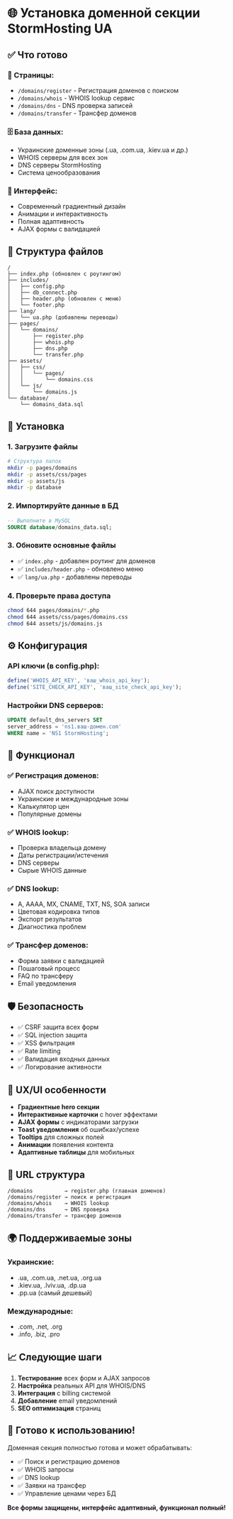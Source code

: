 # 🌐 Установка доменной секции StormHosting UA

## ✅ Что готово

### 📄 Страницы:
- `/domains/register` - Регистрация доменов с поиском
- `/domains/whois` - WHOIS lookup сервис  
- `/domains/dns` - DNS проверка записей
- `/domains/transfer` - Трансфер доменов

### 🗄️ База данных:
- Украинские доменные зоны (.ua, .com.ua, .kiev.ua и др.)
- WHOIS серверы для всех зон
- DNS серверы StormHosting
- Система ценообразования

### 🎨 Интерфейс:
- Современный градиентный дизайн
- Анимации и интерактивность
- Полная адаптивность
- AJAX формы с валидацией

## 📁 Структура файлов

```
/
├── index.php (обновлен с роутингом)
├── includes/
│   ├── config.php
│   ├── db_connect.php  
│   ├── header.php (обновлен с меню)
│   └── footer.php
├── lang/
│   └── ua.php (добавлены переводы)
├── pages/
│   └── domains/
│       ├── register.php
│       ├── whois.php
│       ├── dns.php
│       └── transfer.php
├── assets/
│   ├── css/
│   │   └── pages/
│   │       └── domains.css
│   └── js/
│       └── domains.js
└── database/
    └── domains_data.sql
```

## 🚀 Установка

### 1. Загрузите файлы
```bash
# Структура папок
mkdir -p pages/domains
mkdir -p assets/css/pages  
mkdir -p assets/js
mkdir -p database
```

### 2. Импортируйте данные в БД
```sql
-- Выполните в MySQL
SOURCE database/domains_data.sql;
```

### 3. Обновите основные файлы
- ✅ `index.php` - добавлен роутинг для доменов
- ✅ `includes/header.php` - обновлено меню
- ✅ `lang/ua.php` - добавлены переводы

### 4. Проверьте права доступа
```bash
chmod 644 pages/domains/*.php
chmod 644 assets/css/pages/domains.css
chmod 644 assets/js/domains.js
```

## ⚙️ Конфигурация

### API ключи (в config.php):
```php
define('WHOIS_API_KEY', 'ваш_whois_api_key');
define('SITE_CHECK_API_KEY', 'ваш_site_check_api_key');
```

### Настройки DNS серверов:
```sql
UPDATE default_dns_servers SET 
server_address = 'ns1.ваш-домен.com' 
WHERE name = 'NS1 StormHosting';
```

## 🔧 Функционал

### ✅ Регистрация доменов:
- AJAX поиск доступности
- Украинские и международные зоны
- Калькулятор цен
- Популярные домены

### ✅ WHOIS lookup:
- Проверка владельца домену  
- Даты регистрации/истечения
- DNS серверы
- Сырые WHOIS данные

### ✅ DNS lookup:
- A, AAAA, MX, CNAME, TXT, NS, SOA записи
- Цветовая кодировка типов
- Экспорт результатов
- Диагностика проблем

### ✅ Трансфер доменов:
- Форма заявки с валидацией
- Пошаговый процесс
- FAQ по трансферу
- Email уведомления

## 🛡️ Безопасность

- ✅ CSRF защита всех форм
- ✅ SQL injection защита  
- ✅ XSS фильтрация
- ✅ Rate limiting
- ✅ Валидация входных данных
- ✅ Логирование активности

## 📱 UX/UI особенности

- **Градиентные hero секции**
- **Интерактивные карточки** с hover эффектами
- **AJAX формы** с индикаторами загрузки
- **Toast уведомления** об ошибках/успехе
- **Tooltips** для сложных полей
- **Анимации** появления контента
- **Адаптивные таблицы** для мобильных

## 🔗 URL структура

```
/domains          → register.php (главная доменов)
/domains/register → поиск и регистрация
/domains/whois    → WHOIS lookup
/domains/dns      → DNS проверка  
/domains/transfer → трансфер доменов
```

## 🌍 Поддерживаемые зоны

### Украинские:
- .ua, .com.ua, .net.ua, .org.ua
- .kiev.ua, .lviv.ua, .dp.ua
- .pp.ua (самый дешевый)

### Международные:
- .com, .net, .org
- .info, .biz, .pro

## 📈 Следующие шаги

1. **Тестирование** всех форм и AJAX запросов
2. **Настройка** реальных API для WHOIS/DNS
3. **Интеграция** с billing системой  
4. **Добавление** email уведомлений
5. **SEO оптимизация** страниц

## 🎯 Готово к использованию!

Доменная секция полностью готова и может обрабатывать:
- ✅ Поиск и регистрацию доменов
- ✅ WHOIS запросы  
- ✅ DNS lookup
- ✅ Заявки на трансфер
- ✅ Управление ценами через БД

**Все формы защищены, интерфейс адаптивный, функционал полный!**